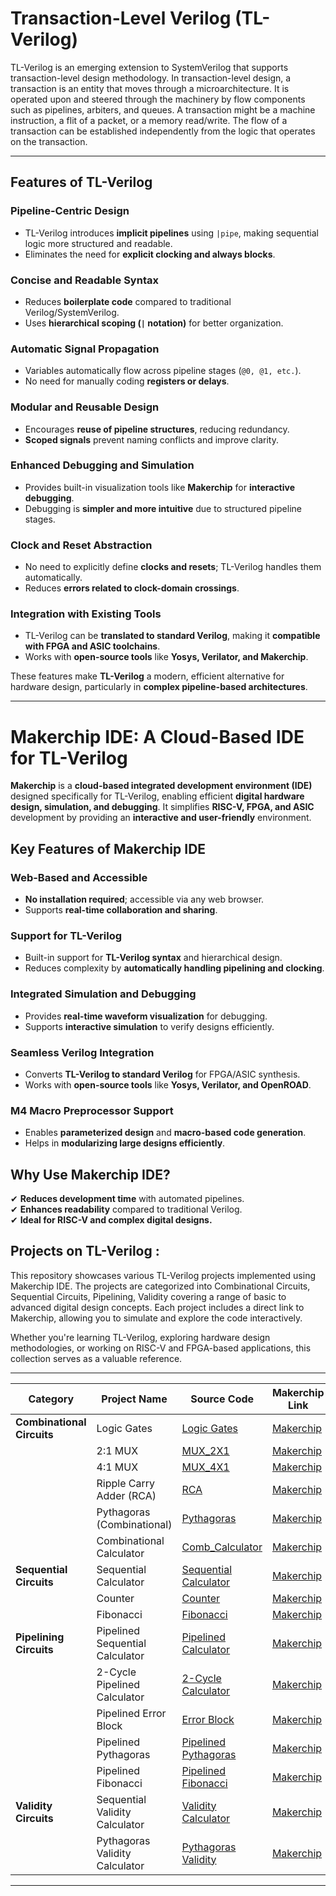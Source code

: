 # **Transaction-Level Verilog (TL-Verilog)**
TL-Verilog is an emerging extension to SystemVerilog that supports transaction-level design methodology. In transaction-level design, a transaction is an entity that moves through a microarchitecture. It is operated upon and steered through the machinery by flow components such as pipelines, arbiters, and queues. A transaction might be a machine instruction, a flit of a packet, or a memory read/write. The flow of a transaction can be established independently from the logic that operates on the transaction.  

---

## Features of TL-Verilog
### Pipeline-Centric Design
- TL-Verilog introduces **implicit pipelines** using `|pipe`, making sequential logic more structured and readable.
- Eliminates the need for **explicit clocking and always blocks**.

### Concise and Readable Syntax
- Reduces **boilerplate code** compared to traditional Verilog/SystemVerilog.
- Uses **hierarchical scoping (`|` notation)** for better organization.

### Automatic Signal Propagation
- Variables automatically flow across pipeline stages (`@0, @1, etc.`).
- No need for manually coding **registers or delays**.

### Modular and Reusable Design
- Encourages **reuse of pipeline structures**, reducing redundancy.
- **Scoped signals** prevent naming conflicts and improve clarity.

### Enhanced Debugging and Simulation
- Provides built-in visualization tools like **Makerchip** for **interactive debugging**.
- Debugging is **simpler and more intuitive** due to structured pipeline stages.

### Clock and Reset Abstraction
- No need to explicitly define **clocks and resets**; TL-Verilog handles them automatically.
- Reduces **errors related to clock-domain crossings**.

### Integration with Existing Tools
- TL-Verilog can be **translated to standard Verilog**, making it **compatible with FPGA and ASIC toolchains**.
- Works with **open-source tools** like **Yosys, Verilator, and Makerchip**.

These features make **TL-Verilog** a modern, efficient alternative for hardware design, particularly in **complex pipeline-based architectures**.

---

# **Makerchip IDE: A Cloud-Based IDE for TL-Verilog**
**Makerchip** is a **cloud-based integrated development environment (IDE)** designed specifically for TL-Verilog, enabling efficient **digital hardware design, simulation, and debugging**. It simplifies **RISC-V, FPGA, and ASIC** development by providing an **interactive and user-friendly** environment.

## **Key Features of Makerchip IDE**
### Web-Based and Accessible
- **No installation required**; accessible via any web browser.
- Supports **real-time collaboration and sharing**.

### Support for TL-Verilog
- Built-in support for **TL-Verilog syntax** and hierarchical design.
- Reduces complexity by **automatically handling pipelining and clocking**.

### Integrated Simulation and Debugging
- Provides **real-time waveform visualization** for debugging.
- Supports **interactive simulation** to verify designs efficiently.

### Seamless Verilog Integration
- Converts **TL-Verilog to standard Verilog** for FPGA/ASIC synthesis.
- Works with **open-source tools** like **Yosys, Verilator, and OpenROAD**.

### M4 Macro Preprocessor Support
- Enables **parameterized design** and **macro-based code generation**.
- Helps in **modularizing large designs efficiently**.

## **Why Use Makerchip IDE?**
✔ **Reduces development time** with automated pipelines.  
✔ **Enhances readability** compared to traditional Verilog.  
✔ **Ideal for RISC-V and complex digital designs.**  


## Projects on TL-Verilog :

This repository showcases various TL-Verilog projects implemented using Makerchip IDE. The projects are categorized into Combinational Circuits, Sequential Circuits, Pipelining, Validity covering a range of basic to advanced digital design concepts. Each project includes a direct link to Makerchip, allowing you to simulate and explore the code interactively.

Whether you're learning TL-Verilog, exploring hardware design methodologies, or working on RISC-V and FPGA-based applications, this collection serves as a valuable reference.

---

| **Category**                | **Project Name**                     | **Source Code**                                | **Makerchip Link** | **Output Snapshot** |
|-----------------------------|--------------------------------------|------------------------------------------------|-------------------------|---------------|
| **Combinational Circuits**  | Logic Gates                         | [Logic Gates](./../TL-Verilog_Projects/Combinational_Circuits/Logic_gates/Logic_gates.tlv)             | [Makerchip](https://makerchip.com/sandbox/0lYfohqE9/03lhpRr) | [Screenshot](path/to/screenshots/logic_gates.png) |
|                             | 2:1 MUX                             | [MUX_2X1](./../TL-Verilog_Projects/Combinational_Circuits/MUX_2X1/MUX_2X1.tlv)                     | [Makerchip](https://makerchip.com/sandbox/073fmhN5r/0Mjhqxm) | [Screenshot](path/to/screenshots/mux_2x1.png) |
|                             | 4:1 MUX                             | [MUX_4X1](./../TL-Verilog_Projects/Combinational_Circuits/MUX_4X1/MUX_4X1.tlv)                     | [Makerchip](https://makerchip.com/sandbox/0rkfAhy2Z/08qh6wO) | [Screenshot](path/to/screenshots/mux_4x1.png) |
|                             | Ripple Carry Adder (RCA)            | [RCA](./../TL-Verilog_Projects/Combinational_Circuits/Ripple_Carry_Adder/Ripple_Carry_Adder.tlv)                             | [Makerchip](https://makerchip.com/sandbox/073fmhN5r/0Nxh0Vm) | [Screenshot](path/to/screenshots/rca.png) |
|                             | Pythagoras (Combinational)          | [Pythagoras](./../TL-Verilog_Projects/Combinational_Circuits/Combinational_Pythagoras_Theorm/Combinational_Pythagoras_Theorm.tlv)          | [Makerchip](https://makerchip.com/sandbox/0rkfAhy2Z/076hAWz) | [Screenshot](path/to/screenshots/pythagoras_comb.png) |
|                             | Combinational Calculator          | [Comb_Calculator](./../TL-Verilog_Projects/Combinational_Circuits/Combinational_Calculator/Combinational_Calculator.tlv)          | [Makerchip](https://makerchip.com/sandbox/0rkfAhy2Z/098hkYY) | [Screenshot](path/to/screenshots/pythagoras_comb.png) |
| **Sequential Circuits**     | Sequential Calculator               | [Sequential Calculator](path/to/sequential_calculator) | [Makerchip](https://makerchip.com/sandbox/0rkfAhy2Z/0k5hOq4) | [Screenshot](path/to/screenshots/sequential_calculator.png) |
|                             | Counter                             | [Counter](path/to/counter)                     | [Makerchip](https://makerchip.com/sandbox/0rkfAhy2Z/0g5hAYw) | [Screenshot](path/to/screenshots/counter.png) |
|                             | Fibonacci                           | [Fibonacci](path/to/fibonacci)                 | [Makerchip](https://makerchip.com/sandbox/0rkfAhy2Z/00ghGrm) | [Screenshot](path/to/screenshots/fibonacci.png) |
| **Pipelining Circuits**     | Pipelined Sequential Calculator     | [Pipelined Calculator](path/to/pipelined_calculator) | [Makerchip](https://makerchip.com/sandbox/0rkfAhy2Z/0oYhrKJ) | [Screenshot](path/to/screenshots/pipelined_calculator.png) |
|                             | 2-Cycle Pipelined Calculator        | [2-Cycle Calculator](path/to/2cycle_calculator) | [Makerchip](https://makerchip.com/sandbox/0rkfAhy2Z/0qjh874) | [Screenshot](path/to/screenshots/2cycle_calculator.png) |
|                             | Pipelined Error Block               | [Error Block](path/to/error_block)             | [Makerchip](https://makerchip.com/sandbox/0rkfAhy2Z/0nZh76n) | [Screenshot](path/to/screenshots/error_block.png) |
|                             | Pipelined Pythagoras                | [Pipelined Pythagoras](path/to/pipelined_pythagoras) | [Makerchip](https://makerchip.com/sandbox/0rkfAhy2Z/0lOh2z6) | [Screenshot](path/to/screenshots/pipelined_pythagoras.png) |
|                             | Pipelined Fibonacci                 | [Pipelined Fibonacci](path/to/pipelined_fibonacci) | [Makerchip](https://makerchip.com/sandbox/0rkfAhy2Z/0mwhjR8) | [Screenshot](path/to/screenshots/pipelined_fibonacci.png) |
| **Validity Circuits**       | Sequential Validity Calculator      | [Validity Calculator](path/to/validity_calculator) | [Makerchip](https://makerchip.com/sandbox/073fmhNyx/0AnhN18) | [Screenshot](path/to/screenshots/validity_calculator.png) |
|                             | Pythagoras Validity Calculator      | [Pythagoras Validity](path/to/pythagoras_validity) | [Makerchip](https://makerchip.com/sandbox/073fmhNyx/0vgh7yK) | [Screenshot](path/to/screenshots/pythagoras_validity.png) |

---

